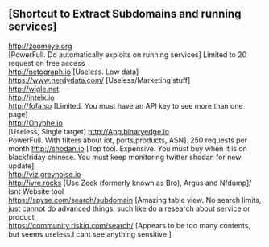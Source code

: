[Shortcut to Extract Subdomains and running services]
---
http://zoomeye.org<br>[PowerFull. Do automatically exploits on running services] Limited to 20 request on free access<br>
http://netograph.io [Useless. Low data]<br>
https://www.nerdydata.com/ [Useless/Marketing stuff]<br>
http://wigle.net<br>
http://intelx.io<br>
http://fofa.so [Limited. You must have an API key to see more than one page]<br>
http://Onyphe.io<br>[Useless, Single target]
http://App.binaryedge.io<br> PowerFull. With filters about iot, ports,products, ASN]. 250 requests per month
http://shodan.io [Top tool. Expensive. You must buy when it is on blackfriday chinese. You must keep monitoring twitter shodan for new update]<br>
http://viz.greynoise.io<br>
http://ivre.rocks [Use  Zeek (formerly known as Bro), Argus and Nfdump]/ Isnt Website tool<br>
https://spyse.com/search/subdomain [Amazing table view. No search limits, just cannot do advanced things, such like do a research about service or product<br>
https://community.riskiq.com/search/ [Appears to be too many contents, but seems useless.I cant see anything sensitive.]<br>


